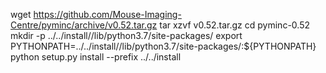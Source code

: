 wget https://github.com/Mouse-Imaging-Centre/pyminc/archive/v0.52.tar.gz
tar xzvf v0.52.tar.gz
cd pyminc-0.52
mkdir -p ../../install//lib/python3.7/site-packages/
export PYTHONPATH=../../install//lib/python3.7/site-packages/:${PYTHONPATH}
python setup.py install --prefix ../../install
